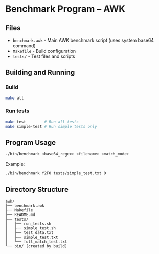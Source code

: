 # Benchmark Program – AWK

## Files
- `benchmark.awk` - Main AWK benchmark script (uses system base64 command)
- `Makefile` - Build configuration
- `tests/` - Test files and scripts

## Building and Running
### Build
```bash
make all
```

### Run tests
```bash
make test        # Run all tests
make simple-test # Run simple tests only
```

## Program Usage
```bash
./bin/benchmark <base64_regex> <filename> <match_mode>
```

Example:
```bash
./bin/benchmark Y2F0 tests/simple_test.txt 0
```

## Directory Structure
```
awk/
├── benchmark.awk
├── Makefile
├── README.md
├── tests/
│   ├── run_tests.sh
│   ├── simple_test.sh
│   ├── test_data.txt
│   ├── simple_test.txt
│   └── full_match_test.txt
└── bin/ (created by build)
``` 